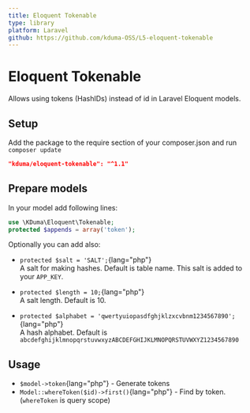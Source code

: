 ```yaml
---
title: Eloquent Tokenable
type: library
platform: Laravel
github: https://github.com/kduma-OSS/L5-eloquent-tokenable
---
```


# Eloquent Tokenable

Allows using tokens (HashIDs) instead of id in Laravel Eloquent models.

## Setup
Add the package to the require section of your composer.json and run `composer update`

```json
"kduma/eloquent-tokenable": "^1.1"
```

## Prepare models
In your model add following lines:

```php
use \KDuma\Eloquent\Tokenable;
protected $appends = array('token');
```

Optionally you can add also:

- `protected $salt = 'SALT';`{lang="php"}  
  A salt for making hashes. Default is table name. This salt is added to your `APP_KEY`.

- `protected $length = 10;`{lang="php"}  
  A salt length. Default is 10.

- `protected $alphabet = 'qwertyuiopasdfghjklzxcvbnm1234567890';`{lang="php"}  
  A hash alphabet. Default is `abcdefghijklmnopqrstuvwxyzABCDEFGHIJKLMNOPQRSTUVWXYZ1234567890`

## Usage
- `$model->token`{lang="php"} - Generate tokens
- `Model::whereToken($id)->first()`{lang="php"} - Find by token. (`whereToken` is query scope)
